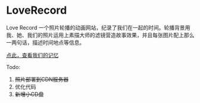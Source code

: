 # LoveRecord
Love Record 一个照片轮播的动画网站，纪录了我们在一起的时间。轮播背景用我、她、我们的照片运用上素描大师的滤镜营造故事效果，并且每张图片配上那么一两句话，描述时间地点等信息。

[点此，查看我们的记忆](https://huyonger.github.io/LoveRecord/) 



Todo:
1. ~~照片部署到CDN服务器~~
2. 优化代码
3. ~~新增小CD盘~~
